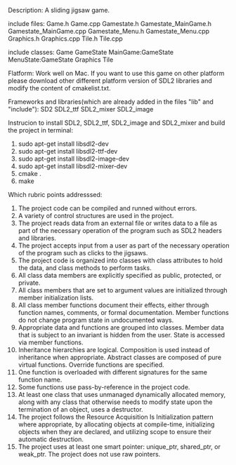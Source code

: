 Description:
A sliding jigsaw game.

include files:
Game.h Game.cpp Gamestate.h Gamestate_MainGame.h Gamestate_MainGame.cpp Gamestate_Menu.h Gamestate_Menu.cpp Graphics.h Graphics.cpp Tile.h Tile.cpp

include classes:
Game GameState MainGame:GameState MenuState:GameState Graphics Tile

Flatform:
Work well on Mac. If you want to use this game on other platform please download other different platform version of SDL2 libraries and modify the content of cmakelist.txt.    

Frameworks and libraries(which are already added in the files "lib" and "include"):
SD2 SDL2_ttf SDL2_mixer SDL2_image

Instrucion to install SDL2, SDL2_ttf, SDL2_image and SDL2_mixer and build the project in terminal:
1. sudo apt-get install libsdl2-dev
2. sudo apt-get install libsdl2-ttf-dev
3. sudo apt-get install libsdl2-image-dev
4. sudo apt-get install libsdl2-mixer-dev
5. cmake .
6. make

Which rubric points addresssed:
1. The project code can be compiled and runned without errors.
2. A variety of control structures are used in the project.
3. The project reads data from an external file or writes data to a file as part of the necessary operation of the program such as SDL2 headers and libraries.
4. The project accepts input from a user as part of the necessary operation of the program such as clicks to the jigsaws.
5. The project code is organized into classes with class attributes to hold the data, and class methods to perform tasks.
6. All class data members are explicitly specified as public, protected, or private.
7. All class members that are set to argument values are initialized through member initialization lists.
8. All class member functions document their effects, either through function names, comments, or formal documentation. Member functions do not change program state in undocumented ways.
9. Appropriate data and functions are grouped into classes. Member data that is subject to an invariant is hidden from the user. State is accessed via member functions.
10. Inheritance hierarchies are logical. Composition is used instead of inheritance when appropriate. Abstract classes are composed of pure virtual functions. Override functions are specified.
11. One function is overloaded with different signatures for the same function name.
12. Some functions use pass-by-reference in the project code.
13. At least one class that uses unmanaged dynamically allocated memory, along with any class that otherwise needs to modify state upon the termination of an object, uses a destructor.
14. The project follows the Resource Acquisition Is Initialization pattern where appropriate, by allocating objects at compile-time, initializing objects when they are declared, and utilizing scope to ensure their automatic destruction.
15. The project uses at least one smart pointer: unique_ptr, shared_ptr, or weak_ptr. The project does not use raw pointers.